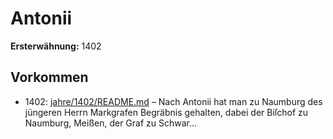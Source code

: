 # Antonii

**Ersterwähnung:** 1402

## Vorkommen
- 1402: [jahre/1402/README.md](../jahre/1402/README.md) – Nach Antonii hat man zu Naumburg des jüngeren
Herrn Markgrafen Begräbnis gehalten, dabei der Biſchof
zu Naumburg, Meißen, der Graf zu Schwar...
